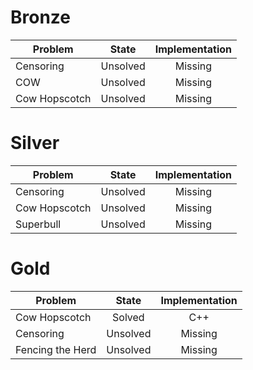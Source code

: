 # Bronze
| Problem        | State           | Implementation  |
| ------------- |:---------------:| :--------------:|
| Censoring | Unsolved          | Missing            |
| COW | Unsolved          | Missing            |
| Cow Hopscotch | Unsolved          | Missing            |
# Silver
| Problem        | State           | Implementation  |
| ------------- |:---------------:| :--------------:|
| Censoring | Unsolved          | Missing            |
| Cow Hopscotch | Unsolved          | Missing            |
| Superbull | Unsolved          | Missing            |
# Gold
| Problem        | State           | Implementation  |
| -------------  |:---------------:| :--------------:|
| Cow Hopscotch | Solved          | C++            |
| Censoring | Unsolved          | Missing            |
| Fencing the Herd | Unsolved          | Missing            |
